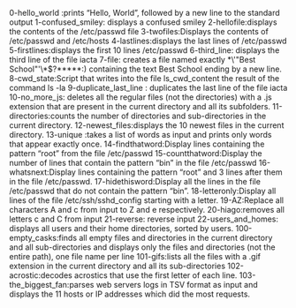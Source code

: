 0-hello_world :prints “Hello, World”, followed by a new line to the standard output
1-confused_smiley: displays a confused smiley
2-hellofile:displays the contents of the /etc/passwd file
3-twofiles:Displays the contents of /etc/passwd and /etc/hosts
4-lastlines:displays the last lines of /etc/passwd
5-firstlines:displays the first 10 lines /etc/passwd
6-third_line: displays the third line of the file iacta
7-file: creates a file named exactly \*\\'"Best School"\'\\*$\?\*\*\*\*\*:) containing the text Best School ending by a new line.
8-cwd_state:Script that writes into the file ls_cwd_content the result of the command ls -la
9-duplicate_last_line : duplicates the last line of the file iacta
10-no_more_js: deletes all the regular files (not the directories) with a .js extension that are present in the current directory and all its subfolders.
11-directories:counts the number of directories and sub-directories in the current directory.
12-newest_files:displays the 10 newest files in the current directory.
13-unique :takes a list of words as input and prints only words that appear exactly once.
14-findthatword:Display lines containing the pattern “root” from the file /etc/passwd
15-countthatword:Display the number of lines that contain the pattern “bin” in the file /etc/passwd
16-whatsnext:Display lines containing the pattern “root” and 3 lines after them in the file /etc/passwd.
17-hidethisword:Display all the lines in the file /etc/passwd that do not contain the pattern “bin”.
18-letteronly:Display all lines of the file /etc/ssh/sshd_config starting with a letter.
19-AZ:Replace all characters A and c from input to Z and e respectively.
20-hiago:removes all letters c and C from input
21-reverse: reverse input
22-users_and_homes: displays all users and their home directories, sorted by users.
100-empty_casks:finds all empty files and directories in the current directory and all sub-directories and displays only the files and directories (not the entire path), one file name per line
101-gifs:lists all the files with a .gif extension in the current directory and all its sub-directories
102-acrostic:decodes acrostics that use the first letter of each line.
103-the_biggest_fan:parses web servers logs in TSV format as input and displays the 11 hosts or IP addresses which did the most requests.
